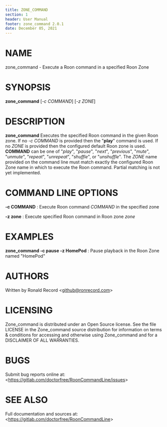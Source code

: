 ```yaml
---
title: ZONE_COMMAND
section: 1
header: User Manual
footer: zone_command 2.0.1
date: December 05, 2021
---
```

# NAME
zone_command - Execute a Roon command in a specified Roon Zone

# SYNOPSIS
**zone_command** [*-c COMMAND*] [*-z ZONE*]

# DESCRIPTION
**zone_command** Executes the specified Roon command in the given Roon zone. If no *-c COMMAND* is provided then the "**play**" command is used. If no *ZONE* is provided then the configured default Roon zone is used. **COMMAND** can be one of "*play*", "*pause*", "*next*", "*previous*", "*mute*", "*unmute*", "*repeat*", "*unrepeat*", "*shuffle*", or "*unshuffle*". The *ZONE* name provided on the command line must match exactly the configured Roon Zone name in which to execute the Roon command. Partial matching is not yet implemented.

# COMMAND LINE OPTIONS
**-c COMMAND**
: Execute Roon command *COMMAND* in the specified zone

**-z zone**
: Execute specified Roon command in Roon zone *zone*

# EXAMPLES
**zone_command -c pause -z HomePod**
: Pause playback in the Roon Zone named "HomePod"

# AUTHORS
Written by Ronald Record &lt;github@ronrecord.com&gt;

# LICENSING
Zone_command is distributed under an Open Source license.
See the file LICENSE in the Zone_command source distribution
for information on terms &amp; conditions for accessing and
otherwise using Zone_command and for a DISCLAIMER OF ALL WARRANTIES.

# BUGS
Submit bug reports online at: &lt;https://gitlab.com/doctorfree/RoonCommandLine/issues&gt;

# SEE ALSO
Full documentation and sources at: &lt;https://gitlab.com/doctorfree/RoonCommandLine&gt;

